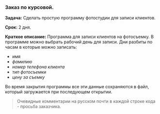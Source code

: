 ### Заказ по курсовой.
**Задача:** Сделать простую программу фотостудии для записи клиентов.

**Срок:** 2 дня.

**Краткое описание:** Программа для записи клиентов на фотосъемку. 
В программе можно выбрать рабочий день для записи. 
Дни разбиты по часам в которые можно записать:

- имя
- *фамилию*
- *номер телефона клиента*
- *тип фотосъемки*
- *цену за съемку*

Во время закрытия программы все эти данные сохраняются в файл, 
который загружается при последующем открытии.

>Очевидные комментарии на русском почти в каждой строке кода - просьба заказчика.